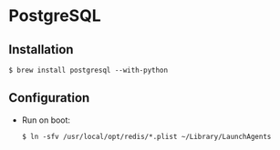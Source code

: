 # PostgreSQL

## Installation

```ShellSession
$ brew install postgresql --with-python
```

## Configuration

* Run on boot:
  ```ShellSession
  $ ln -sfv /usr/local/opt/redis/*.plist ~/Library/LaunchAgents
  ```
